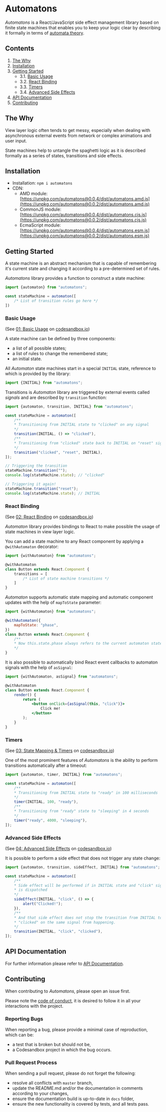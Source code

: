 # Automatons

*Automatons* is a React/JavaScript side effect management library
based on finite state machines that enables you to keep
your logic clear by describing it formally in terms of
[automata theory](https://en.wikipedia.org/wiki/Automata_theory).

## Contents
1. [The Why](#the-why)
2. [Installation](#installation)
3. [Getting Started](#getting-started)
   * 3.1. [Basic Usage](#basic-usage)
   * 3.2. [React Binding](#react-binding)
   * 3.3. [Timers](#timers)
   * 3.4. [Advanced Side Effects](#advanced-side-effects)
4. [API Documentation](#api-documentation)
5. [Contributing](#contributing)

## The Why
View layer logic often tends to get messy, especially when dealing with
asynchronous external events from network or complex animations and user
input.

State machines help to untangle the spaghetti logic as it is described
formally as a series of states, transitions and side effects.

## Installation
* Installation: `npm i automatons`
* CDN:
   * AMD module: [https://unpkg.com/automatons@0.0.4/dist/automatons.amd.js](https://unpkg.com/automatons@0.0.2/dist/automatons.amd.js)
   * CommonJS module: [https://unpkg.com/automatons@0.0.4/dist/automatons.cjs.js](https://unpkg.com/automatons@0.0.2/dist/automatons.cjs.js)
   * EcmaScript module: [https://unpkg.com/automatons@0.0.4/dist/automatons.esm.js](https://unpkg.com/automatons@0.0.2/dist/automatons.esm.js)

## Getting Started
A state machine is an abstract mechanism that is capable of remembering
it's current state and changing it according to a pre-determined set
of rules.

*Automatons* library provides a function to construct a state machine:

```javascript
import {automaton} from "automatons";

const stateMachine = automaton([
	/* List of transition rules go here */
])
```

### Basic Usage
(See [01: Basic Usage](https://codesandbox.io/s/1z4l569x24)
on [codesandbox.io](https://codesandbox.io))

A state machine can be defined by three components:
 * a list of all possible states;
 * a list of rules to change the remembered state;
 * an initial state.

All *Automaton* state machines start in a special `INITIAL` state, reference
to which is provided by the library:

```javascript
import {INITIAL} from "automatons";
```

Transitions is *Automaton* library are triggered by external events
called *signals* and are described by `transition` function:

```javascript
import {automaton, transition, INITIAL} from "automatons";

const stateMachine = automaton([
	/**
	* Transitioning from INITIAL state to "clicked" on any signal
	*/
	transition(INITIAL, () => "clicked"),
	/**
	* Transitioning from "clicked" state back to INITIAL on "reset" signal
	*/
	transition("clicked", "reset", INITIAL),
]);

// Triggering the transition
stateMachine.transition("");
console.log(stateMachine.state); // "clicked"

// Triggering it again!
stateMachine.transition("reset");
console.log(stateMachine.state); // INITIAL
```

### React Binding
(See [02: React Binding](https://codesandbox.io/s/4r6188vp2w)
on [codesandbox.io](https://codesandbox.io))

*Automaton* library provides bindings to React to make possible the usage
of state machines in view layer logic.

You can add a state machine to any React component by applying a
`@withAutomaton` decorator:

```javascript
import {withAutomaton} from "automatons";

@withAutomaton
class Button extends React.Component {
	transitions = [
		/* List of state machine transitions */
	]
}
```

*Automaton* supports automatic state mapping and automatic component updates
with the help of `mapToState` parameter:

```javascript
import {withAutomaton} from "automatons";

@withAutomaton({
	mapToState: "phase",
})
class Button extends React.Component {
	/**
	* Now this.state.phase always refers to the current automaton state
	*/
}
```

It is also possible to automatically bind React event callbacks to automaton
signals with the help of `asSignal`:

```jsx
import {withAutomaton, asSignal} from "automatons";

@withAutomaton
class Button extends React.Component {
	render() {
		return (
			<button onClick={asSignal(this, "click")}>
				Click me!
			</button>
		);
	}
}
```

### Timers
(See [03: State Mapping & Timers](https://codesandbox.io/s/1zx21p2nr7)
on [codesandbox.io](https://codesandbox.io))

One of the most prominent features of *Automatons* is the ability to perform
transitions automatically after a timeout:

```javascript
import {automaton, timer, INITIAL} from "automatons";

const stateMachine = automaton([
	/**
	* Transitioning from INITIAL state to "ready" in 100 milliseconds
	*/
	timer(INITIAL, 100, "ready"),
	/**
	* Transitioning from "ready" state to "sleeping" in 4 seconds
	*/
	timer("ready", 4000, "sleeping"),
]);
```

### Advanced Side Effects
(See [04: Advanced Side Effects](https://codesandbox.io/s/jj4mo6rlv3)
on [codesandbox.io](https://codesandbox.io))

It is possible to perform a side effect that does not trigger any state
change:

```javascript
import {automaton, transition, sideEffect, INITIAL} from "automatons";

const stateMachine = automaton([
	/**
	* Side effect will be performed if in INITIAL state and "click" signal
	* is dispatched
	*/
	sideEffect(INITIAL, "click", () => {
		alert("Clicked!");
	}),
	/**
	* And that side effect does not stop the transition from INITIAL to
	* "clicked" on the same signal from happening.
	*/
	transition(INITIAL, "click", "clicked"),
]);
```

## API Documentation
For further information please refer to
[API Documentation](https://8coon.github.io/automatons/).

## Contributing
When contributing to *Automatons*, please open an issue first.

Please note the [code of conduct](CODE_OF_CONDUCT.md), it is desired to
follow it in all your interactions with the project.

### Reporting Bugs
When reporting a bug, please provide a minimal case of reproduction, which
can be:
 * a test that is broken but should not be,
 * a Codesandbox project in which the bug occurs.

### Pull Request Process
When sending a pull request, please do not forget the following:
 * resolve all conflicts with `master` branch,
 * update the README.md and/or the documentation in comments according
 to your changes,
 * ensure the documentation build is up-to-date in `docs` folder,
 * ensure the new functionality is covered by tests, and all tests pass.
